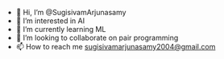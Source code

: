 - 👋 Hi, I’m @SugisivamArjunasamy
- 👀 I’m interested in AI
- 🌱 I’m currently learning ML
- 💞️ I’m looking to collaborate on pair programming
- 📫 How to reach me sugisivamarjunasamy2004@gmail.com

<!---
SugisivamArjunasamy/SugisivamArjunasamy is a ✨ special ✨ repository because its `README.md` (this file) appears on your GitHub profile.
You can click the Preview link to take a look at your changes.
--->
